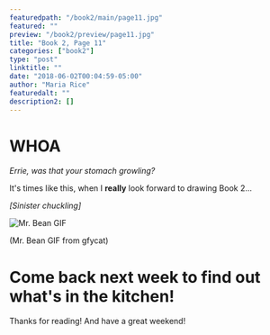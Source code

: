 ```yaml
---
featuredpath: "/book2/main/page11.jpg"
featured: ""
preview: "/book2/preview/page11.jpg"
title: "Book 2, Page 11"
categories: ["book2"]
type: "post"
linktitle: ""
date: "2018-06-02T00:04:59-05:00"
author: "Maria Rice"
featuredalt: ""
description2: []
---
```


# WHOA

_Errie, was that your stomach growling?_

It's times like this, when I **really** look forward to drawing Book 2...

_[Sinister chuckling]_

![Mr. Bean GIF](/embed/scared-mister-bean.gif)

(Mr. Bean GIF from gfycat)

# Come back next week to find out what's in the kitchen!

Thanks for reading! And have a great weekend!

